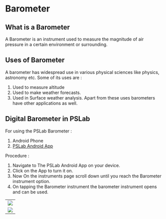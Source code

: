 Barometer
==============

What is a Barometer
-----------------------
A Barometer is an instrument used to measure the magnitude of air pressure in a certain environment or surrounding.

 Uses of Barometer
------------------
A barometer has widespread use in various physical sciences like physics, astronomy etc. Some of its uses are :
1) Used to measure altitude
2) Used to make weather forecasts.
3) Used in Surface weather analysis.
Apart from these uses barometers have other applications as well.

Digital Barometer in PSLab
---------------------------
For using the PSLab Barometer :
1) Android Phone
2) [PSLab Android App](https://play.google.com/store/apps/details?id=io.pslab&hl=en_US)

Procedure :
1) Navigate to The PSLab Android App on your device.
2) Click on the App to turn it on.
3) Now On the instruments page scroll down until you reach the Barometer instrument option.
4) On tapping the Barometer instrument the barometer instrument opens and can be used.

<table>
         <tr>
         <td><img src="/_static/Barometer1.jpg"></td>
  </tr>
  <tr>
         <td><img src="/_static/Barometer2.jpg"></td>
         </tr>
 </table>



